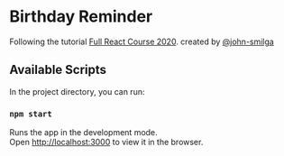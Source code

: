 # Birthday Reminder

Following the tutorial [Full React Course 2020](https://www.youtube.com/watch?v=4UZrsTqkcW4). created by [@john-smilga](https://github.com/john-smilga) 

## Available Scripts

In the project directory, you can run:

### `npm start`

Runs the app in the development mode.\
Open [http://localhost:3000](http://localhost:3000) to view it in the browser.
